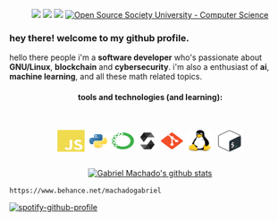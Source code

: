 <div> 
	<p align="center">  <a href="https://discord.gg/wPc8Gvh" target="_blank"><img src="https://img.shields.io/badge/discord%3A-discord.gg%2FwPc8Gvh-blueviolet" target="_blank"></a> 
  	<a href = "mailto:github.ixfrq@simplelogin.co"><img src="https://img.shields.io/badge/e--mail%3A-github.ixfrq%40simplelogin.co-blue" target="_blank"></a>
	<a href = "https://gitlab.com/anon_c0mrade"><img src="https://img.shields.io/badge/gitlab%3A-anon__c0mrade-orange"></a>
	<a href="https://github.com/ossu/computer-science"><img alt="Open Source Society University - Computer Science" src="https://img.shields.io/badge/OSSU-computer--science-blue.svg"></a>
</div>



### hey there! welcome to my github profile.

hello there people
i'm a **software developer** who's passionate about **GNU/Linux**, **blockchain** and **cybersecurity**. i'm also a enthusiast of **ai**, **machine learning**, and all these math related topics.
<br>

#### <p align='center'> tools and technologies (and learning): 
<div style="display: inline_block"><br><p align="center">
	<img align="center" alt="Gabes-Js" height="40" width="50" src="https://raw.githubusercontent.com/devicons/devicon/master/icons/javascript/javascript-plain.svg">
  	<img align="center" alt="Gabes-Python" height="30" width="40" src="https://raw.githubusercontent.com/devicons/devicon/master/icons/python/python-original.svg">
	<img align="center" alt="Gabes-Anaconda" height="30" width="40" src="https://raw.githubusercontent.com/devicons/devicon/master/icons/anaconda/anaconda-original.svg">
	<img align="center" alt="Gabes-Solidity" height="30" width="40" src="https://raw.githubusercontent.com/devicons/devicon/master/icons/solidity/solidity-original.svg">
	<img align="center" alt="Gabes-Git" height="30" width="40" src="https://raw.githubusercontent.com/devicons/devicon/master/icons/git/git-original.svg">
  	<img align="center" alt="Gabes-Linux" height="40" width="50" src="https://raw.githubusercontent.com/devicons/devicon/master/icons/linux/linux-original.svg">
	<img align="center" alt="Gabes-BASH" height="40" width="50" src="https://raw.githubusercontent.com/devicons/devicon/master/icons/bash/bash-original.svg">
</div>

##

<div align="center">
  <a href="https://github.com/gabes-machado">
  <img height="200em" src="https://github-readme-stats.vercel.app/api?username=gabes-machado&hide_border=true&show_icons=true" alt="Gabriel Machado's github stats"></a>
    </div>
    
    https://www.behance.net/machadogabriel

[![spotify-github-profile](https://spotify-github-profile.vercel.app/api/view?uid=31wfdfztx4cjmhg3rlzrovpu3qmm&cover_image=true&theme=novatorem&show_offline=true&background_color=121212&interchange=false&bar_color=53b14f&bar_color_cover=false)](https://spotify-github-profile.vercel.app/api/view?uid=31wfdfztx4cjmhg3rlzrovpu3qmm&redirect=true)
